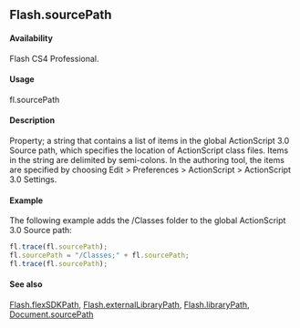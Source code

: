 ## Flash.sourcePath

#### Availability

Flash CS4 Professional.

#### Usage

fl.sourcePath

#### Description

Property; a string that contains a list of items in the global ActionScript 3.0 Source path, which specifies the location of ActionScript class files. Items in the string are delimited by semi-colons. In the authoring tool, the items are specified by choosing Edit > Preferences > ActionScript > ActionScript 3.0 Settings.

#### Example

The following example adds the /Classes folder to the global ActionScript 3.0 Source path:

```javascript
fl.trace(fl.sourcePath);
fl.sourcePath = "/Classes;" + fl.sourcePath;
fl.trace(fl.sourcePath);
```

#### See also

[Flash.flexSDKPath](../Flash_object_/Flash29.md), [Flash.externalLibraryPath](../Flash_object_/Flash23.md), [Flash.libraryPath](../Flash_object_/Flash39.md), [Document.sourcePath](../Document_object/Document36.md)
